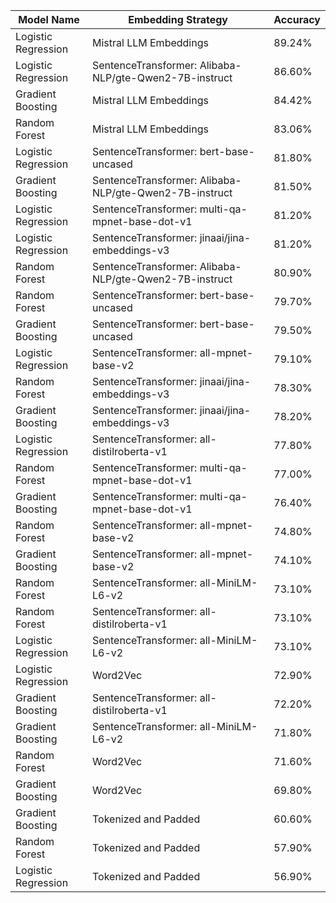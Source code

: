 | Model Name          | Embedding Strategy                                     | Accuracy |
| ------------------- | ------------------------------------------------------ | -------- |
| Logistic Regression | Mistral LLM Embeddings                                 | 89.24%   |
| Logistic Regression | SentenceTransformer: Alibaba-NLP/gte-Qwen2-7B-instruct | 86.60%   |
| Gradient Boosting   | Mistral LLM Embeddings                                 | 84.42%   |
| Random Forest       | Mistral LLM Embeddings                                 | 83.06%   |
| Logistic Regression | SentenceTransformer: bert-base-uncased                 | 81.80%   |
| Gradient Boosting   | SentenceTransformer: Alibaba-NLP/gte-Qwen2-7B-instruct | 81.50%   |
| Logistic Regression | SentenceTransformer: multi-qa-mpnet-base-dot-v1        | 81.20%   |
| Logistic Regression | SentenceTransformer: jinaai/jina-embeddings-v3         | 81.20%   |
| Random Forest       | SentenceTransformer: Alibaba-NLP/gte-Qwen2-7B-instruct | 80.90%   |
| Random Forest       | SentenceTransformer: bert-base-uncased                 | 79.70%   |
| Gradient Boosting   | SentenceTransformer: bert-base-uncased                 | 79.50%   |
| Logistic Regression | SentenceTransformer: all-mpnet-base-v2                 | 79.10%   |
| Random Forest       | SentenceTransformer: jinaai/jina-embeddings-v3         | 78.30%   |
| Gradient Boosting   | SentenceTransformer: jinaai/jina-embeddings-v3         | 78.20%   |
| Logistic Regression | SentenceTransformer: all-distilroberta-v1              | 77.80%   |
| Random Forest       | SentenceTransformer: multi-qa-mpnet-base-dot-v1        | 77.00%   |
| Gradient Boosting   | SentenceTransformer: multi-qa-mpnet-base-dot-v1        | 76.40%   |
| Random Forest       | SentenceTransformer: all-mpnet-base-v2                 | 74.80%   |
| Gradient Boosting   | SentenceTransformer: all-mpnet-base-v2                 | 74.10%   |
| Random Forest       | SentenceTransformer: all-MiniLM-L6-v2                  | 73.10%   |
| Random Forest       | SentenceTransformer: all-distilroberta-v1              | 73.10%   |
| Logistic Regression | SentenceTransformer: all-MiniLM-L6-v2                  | 73.10%   |
| Logistic Regression | Word2Vec                                               | 72.90%   |
| Gradient Boosting   | SentenceTransformer: all-distilroberta-v1              | 72.20%   |
| Gradient Boosting   | SentenceTransformer: all-MiniLM-L6-v2                  | 71.80%   |
| Random Forest       | Word2Vec                                               | 71.60%   |
| Gradient Boosting   | Word2Vec                                               | 69.80%   |
| Gradient Boosting   | Tokenized and Padded                                   | 60.60%   |
| Random Forest       | Tokenized and Padded                                   | 57.90%   |
| Logistic Regression | Tokenized and Padded                                   | 56.90%   |
